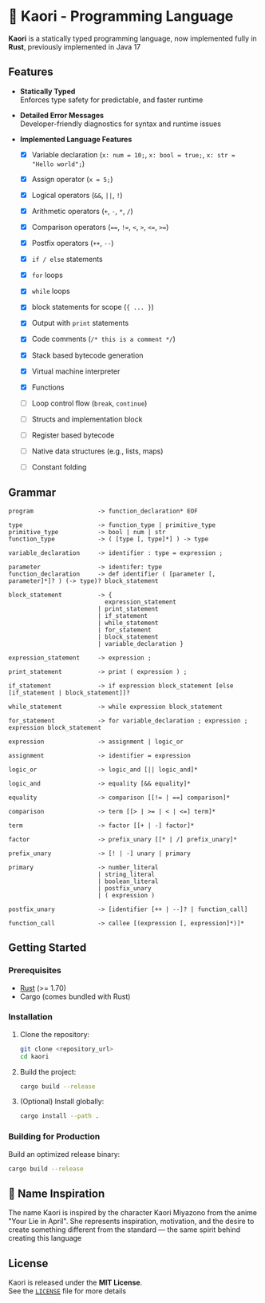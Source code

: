 # 🎻 Kaori - Programming Language

**Kaori** is a statically typed programming language, now implemented fully in **Rust**, previously implemented in Java 17

## Features

-   **Statically Typed**  
    Enforces type safety for predictable, and faster runtime

-   **Detailed Error Messages**  
    Developer-friendly diagnostics for syntax and runtime issues

-   **Implemented Language Features**

    -   [x] Variable declaration (`x: num = 10;`, `x: bool = true;`, `x: str = "Hello world";`)
    -   [x] Assign operator (`x = 5;`)
    -   [x] Logical operators (`&&`, `||`, `!`)
    -   [x] Arithmetic operators (`+`, `-`, `*`, `/`)
    -   [x] Comparison operators (`==`, `!=`, `<`, `>`, `<=`, `>=`)
    -   [x] Postfix operators (`++`, `--`)
    -   [x] `if / else` statements
    -   [x] `for` loops
    -   [x] `while` loops
    -   [x] block statements for scope (`{ ... }`)
    -   [x] Output with `print` statements
    -   [x] Code comments (`/* this is a comment */`)
    -   [x] Stack based bytecode generation
    -   [x] Virtual machine interpreter
    -   [x] Functions
    -   [ ] Loop control flow (`break`, `continue`)
    -   [ ] Structs and implementation block
    -   [ ] Register based bytecode
    -   [ ] Native data structures (e.g., lists, maps)
    -   [ ] Constant folding
    

## Grammar

```text
program                  -> function_declaration* EOF

type                     -> function_type | primitive_type
primitive_type           -> bool | num | str
function_type            -> ( [type [, type]*] ) -> type

variable_declaration     -> identifier : type = expression ;

parameter                -> identifer: type
function_declaration     -> def identifier ( [parameter [, parameter]*]? ) (-> type)? block_statement

block_statement          -> {
                           expression_statement
                         | print_statement
                         | if_statement
                         | while_statement
                         | for_statement
                         | block_statement
                         | variable_declaration }

expression_statement     -> expression ;

print_statement          -> print ( expression ) ;

if_statement             -> if expression block_statement [else [if_statement | block_statement]]?

while_statement          -> while expression block_statement

for_statement            -> for variable_declaration ; expression ; expression block_statement

expression               -> assignment | logic_or

assignment               -> identifier = expression

logic_or                 -> logic_and [|| logic_and]*

logic_and                -> equality [&& equality]*

equality                 -> comparison [[!= | ==] comparison]*

comparison               -> term [[> | >= | < | <=] term]*

term                     -> factor [[+ | -] factor]*

factor                   -> prefix_unary [[* | /] prefix_unary]*

prefix_unary             -> [! | -] unary | primary

primary                  -> number_literal
                         | string_literal
                         | boolean_literal
                         | postfix_unary
                         | ( expression )

postfix_unary            -> [identifier [++ | --]? | function_call]

function_call            -> callee [(expression [, expression]*)]*
```

## Getting Started

### Prerequisites

-   [Rust](https://www.rust-lang.org/) (>= 1.70)
-   Cargo (comes bundled with Rust)

### Installation

1. Clone the repository:

    ```bash
    git clone <repository_url>
    cd kaori
    ```

2. Build the project:

    ```bash
    cargo build --release
    ```

3. (Optional) Install globally:

    ```bash
    cargo install --path .
    ```

### Building for Production

Build an optimized release binary:

```bash
cargo build --release
```

## 💖 Name Inspiration

The name Kaori is inspired by the character Kaori Miyazono from the anime "Your Lie in April". She represents inspiration, motivation, and the desire to create something different from the standard — the same spirit behind creating this language

## License

Kaori is released under the **MIT License**.  
See the [`LICENSE`](LICENSE) file for more details
